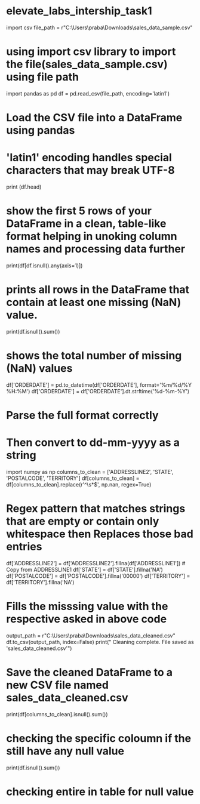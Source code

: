 # elevate_labs_intership_task1
import csv
file_path = r"C:\Users\praba\Downloads\sales_data_sample.csv"
# using import csv library to import the file(sales_data_sample.csv) using file path

import pandas as pd
df = pd.read_csv(file_path, encoding='latin1') 
# Load the CSV file into a DataFrame using pandas
# 'latin1' encoding handles special characters that may break UTF-8

print (df.head)
# show the first 5 rows of your DataFrame in a clean, table-like format helping in unoking column names and processing data further

print(df[df.isnull().any(axis=1)])
# prints all rows in the DataFrame that contain at least one missing (NaN) value.

print(df.isnull().sum())
# shows the total number of missing (NaN) values

df['ORDERDATE'] = pd.to_datetime(df['ORDERDATE'], format='%m/%d/%Y %H:%M')
df['ORDERDATE'] = df['ORDERDATE'].dt.strftime('%d-%m-%Y')
# Parse the full format correctly
# Then convert to dd-mm-yyyy as a string

import numpy as np
columns_to_clean = ['ADDRESSLINE2', 'STATE', 'POSTALCODE', 'TERRITORY']
df[columns_to_clean] = df[columns_to_clean].replace(r'^\s*$', np.nan, regex=True)

# Regex pattern that matches strings that are empty or contain only whitespace then Replaces those bad entries

df['ADDRESSLINE2'] = df['ADDRESSLINE2'].fillna(df['ADDRESSLINE1'])  # Copy from ADDRESSLINE1
df['STATE'] = df['STATE'].fillna('NA')
df['POSTALCODE'] = df['POSTALCODE'].fillna('00000')
df['TERRITORY'] = df['TERRITORY'].fillna('NA')
# Fills the misssing value with the respective asked in above code


output_path = r"C:\Users\praba\Downloads\sales_data_cleaned.csv"
df.to_csv(output_path, index=False)
print(" Cleaning complete. File saved as 'sales_data_cleaned.csv'")
# Save the cleaned DataFrame to a new CSV file named sales_data_cleaned.csv

print(df[columns_to_clean].isnull().sum())
# checking the specific coloumn if the still have any null value

print(df.isnull().sum())
# checking entire in table for null value




